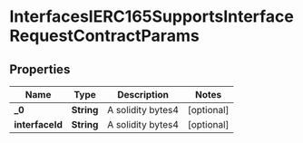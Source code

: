 

# InterfacesIERC165SupportsInterfaceRequestContractParams

## Properties

Name | Type | Description | Notes
------------ | ------------- | ------------- | -------------
**_0** | **String** | A solidity bytes4 |  [optional]
**interfaceId** | **String** | A solidity bytes4 |  [optional]




